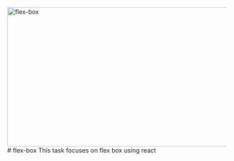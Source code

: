 <img src="https://socialify.git.ci/SANEH2015/flex-box/image?language=1&owner=1&name=1&stargazers=1&theme=Light" alt="flex-box" width="640" height="320" />
# flex-box
This task focuses on flex box using react

